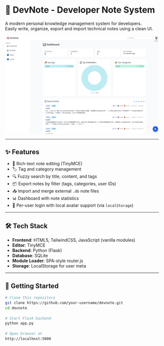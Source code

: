 # 🧠 DevNote - Developer Note System

A modern personal knowledge management system for developers.  
Easily write, organize, export and import technical notes using a clean UI.

![screenshot](./preview.png)

---

## ✨ Features

- 📝 Rich-text note editing (TinyMCE)
- 🏷️ Tag and category management
- 🔍 Fuzzy search by title, content, and tags
- 📦 Export notes by filter (tags, categories, user IDs)
- 📥 Import and merge external `.db` note files
- 📊 Dashboard with note statistics
- 👤 Per-user login with local avatar support (via `localStorage`)

---

## 🛠️ Tech Stack

- **Frontend**: HTML5, TailwindCSS, JavaScript (vanilla modules)
- **Editor**: TinyMCE
- **Backend**: Python (Flask)
- **Database**: SQLite
- **Module Loader**: SPA-style router.js
- **Storage**: LocalStorage for user meta

---

## 🚀 Getting Started

```bash
# Clone this repository
git clone https://github.com/your-username/devnote.git
cd devnote

# Start Flask backend
python app.py

# Open browser at
http://localhost:5000
